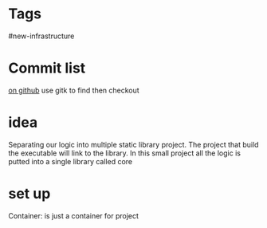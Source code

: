 # Tags

#new-infrastructure

# Commit list
[on github](https://github.com/planetchili/Chil/commits/master?after=a2bcdae9c130054fc1e90f7548358632a2bf5c7e+69)
use gitk to find then checkout
# idea
Separating our logic into multiple static library project.
The project that build the executable  will link to the library.
In this small project all the logic is putted into a single library called core

# set up

Container: is just a container for project

